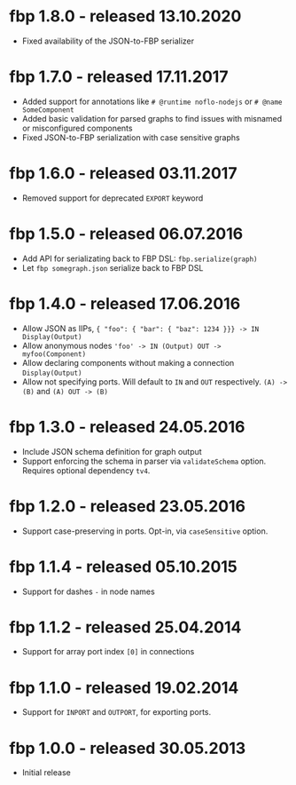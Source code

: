# fbp 1.8.0 - released 13.10.2020

* Fixed availability of the JSON-to-FBP serializer

# fbp 1.7.0 - released 17.11.2017

* Added support for annotations like `# @runtime noflo-nodejs` or `# @name SomeComponent`
* Added basic validation for parsed graphs to find issues with misnamed or misconfigured components
* Fixed JSON-to-FBP serialization with case sensitive graphs

# fbp 1.6.0 - released 03.11.2017

* Removed support for deprecated `EXPORT` keyword

# fbp 1.5.0 - released 06.07.2016

* Add API for serializating back to FBP DSL: `fbp.serialize(graph)`
* Let `fbp somegraph.json` serialize back to FBP DSL

# fbp 1.4.0 - released 17.06.2016

* Allow JSON as IIPs, `{ "foo": { "bar": { "baz": 1234 }}} -> IN Display(Output)`
* Allow anonymous nodes `'foo' -> IN (Output) OUT -> myfoo(Component)`
* Allow declaring components without making a connection `Display(Output)`
* Allow not specifying ports. Will default to `IN` and `OUT` respectively. `(A) -> (B)` and `(A) OUT -> (B)`

# fbp 1.3.0 - released 24.05.2016

* Include JSON schema definition for graph output
* Support enforcing the schema in parser via `validateSchema` option. Requires optional dependency `tv4`.

# fbp 1.2.0 - released 23.05.2016

* Support case-preserving in ports. Opt-in, via `caseSensitive` option.

# fbp 1.1.4 - released 05.10.2015

* Support for dashes `-` in node names

# fbp 1.1.2 - released 25.04.2014

* Support for array port index `[0]` in connections

# fbp 1.1.0 - released 19.02.2014

* Support for `INPORT` and `OUTPORT`, for exporting ports.

# fbp 1.0.0 - released 30.05.2013

* Initial release
